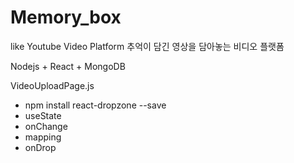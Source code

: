 # Memory_box
like Youtube Video Platform
추억이 담긴 영상을 담아놓는 비디오 플랫폼

Nodejs + React + MongoDB

VideoUploadPage.js
- npm install react-dropzone --save
- useState
- onChange
- mapping
- onDrop
